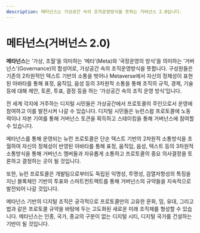 ```yaml
---
description: 메타넌스는 가상공간 속의 조직운영방식을 뜻하는 거버넌스 2.0입니다.
---
```


# 메타넌스(거버넌스 2.0)

**메타넌스**는 ‘가상, 초월’을 의미하는 ‘메타’(Meta)와 ‘국정운영의 방식’을 의미하는 ’거버넌스'(Governance)의 합성어로, 가상공간 속의 조직운영방식을 뜻합니다. 구성원들은 기존의 2차원적인 텍스트 기반의 소통을 벗어나 Metaverse에서 자신의 정체성이 표현된 아바타를 통해 표정, 움직임, 음성 등의 3차원적 소통을 통해 조직의 규칙, 경제, 기술 등에 대해 제안, 토론, 투표, 결정 등을 하는 ‘가상공간 속의 조직 운영 방식’입니다.

전 세계 각지에 거주하는 디지털 시민들은 가상공간에서 프로토콜의 주인으로서 운영에 참여하고 이를 발전시켜 나갈 수 있습니다. 디지털 시민들은 뉴런스왑 프로토콜에 노동력이나 자본 기여를 통해 거버넌스 토큰을 획득하고 스테이킹을 통해 거버넌스에 참여할 수 있습니다.

메타넌스를 통해 운영되는 뉴런 프로토콜은 단순 텍스트 기반의 2차원적 소통방식을 초월하여 자신의 정체성이 반영된 아바타를 통해 표정, 움직임, 음성, 텍스트 등의 3차원적 소통방식을 통해 거버넌스 멤버들과 자유롭게 소통하고 프로토콜의 중요 의사결정을 토론하고 결정하는 곳이 될 것입니다.

또한, 뉴런 프로토콜은 개발팀으로부터도 독립된 익명성, 투명성, 검열저항성의 특징을 지닌 블록체인 기반의 투표와 스마트컨트랙트를 통해 거버넌스의 규약들을 지속적으로 발전되어 나갈 것입니다.

메타넌스 기반의 디지털 조직은 궁극적으로 프로토콜만의 고유한 문화, 밈, 유대, 그리고 법과 같은 프로토콜 규약을 바탕에 두는 고도화된 새로운 미래 조직체를 형성할 수 있습니다. 메타넌스는 인종, 국가, 종교의 구분이 없는 디지털 시티, 디지털 국가를 건설하는 기반이 될 것입니다.
